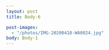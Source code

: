 ```yaml
---
layout: post
title: Body-6

post-images:
  - "/photos/IMG-20200418-WA0024.jpg"
body: Body-1
---
```

